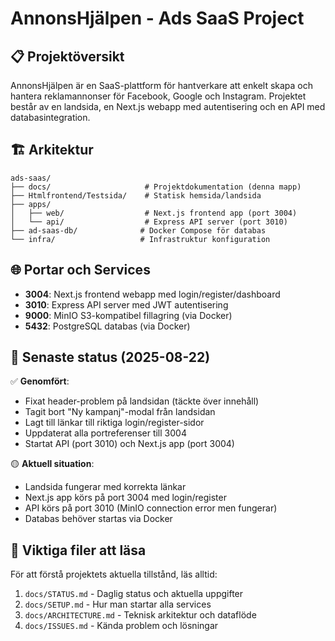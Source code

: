 # AnnonsHjälpen - Ads SaaS Project

## 📋 Projektöversikt

AnnonsHjälpen är en SaaS-plattform för hantverkare att enkelt skapa och hantera reklamannonser för Facebook, Google och Instagram. Projektet består av en landsida, en Next.js webapp med autentisering och en API med databasintegration.

## 🏗️ Arkitektur

```
ads-saas/
├── docs/                     # Projektdokumentation (denna mapp)
├── Htmlfrontend/Testsida/    # Statisk hemsida/landsida
├── apps/
│   ├── web/                  # Next.js frontend app (port 3004)
│   └── api/                  # Express API server (port 3010)
├── ad-saas-db/              # Docker Compose för databas
└── infra/                   # Infrastruktur konfiguration
```

## 🌐 Portar och Services

- **3004**: Next.js frontend webapp med login/register/dashboard
- **3010**: Express API server med JWT autentisering
- **9000**: MinIO S3-kompatibel fillagring (via Docker)
- **5432**: PostgreSQL databas (via Docker)

## 🚀 Senaste status (2025-08-22)

✅ **Genomfört**:
- Fixat header-problem på landsidan (täckte över innehåll)
- Tagit bort "Ny kampanj"-modal från landsidan
- Lagt till länkar till riktiga login/register-sidor
- Uppdaterat alla portreferenser till 3004
- Startat API (port 3010) och Next.js app (port 3004)

🟡 **Aktuell situation**:
- Landsida fungerar med korrekta länkar
- Next.js app körs på port 3004 med login/register
- API körs på port 3010 (MinIO connection error men fungerar)
- Databas behöver startas via Docker

## 📁 Viktiga filer att läsa

För att förstå projektets aktuella tillstånd, läs alltid:
1. `docs/STATUS.md` - Daglig status och aktuella uppgifter
2. `docs/SETUP.md` - Hur man startar alla services
3. `docs/ARCHITECTURE.md` - Teknisk arkitektur och dataflöde
4. `docs/ISSUES.md` - Kända problem och lösningar